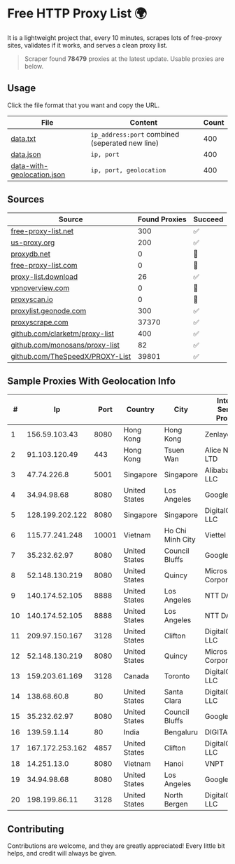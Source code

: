 
# Free HTTP Proxy List 🌍

It is a lightweight project that, every 10 minutes, scrapes lots of free-proxy sites, validates if it works, and serves a clean proxy list.


> Scraper found **78479** proxies at the latest update. Usable proxies are below.

## Usage

Click the file format that you want and copy the URL.


|File|Content|Count|
|----|-------|-----|
|[data.txt](https://raw.githubusercontent.com/themiralay/Proxy-List-World/master/data.txt)|`ip_address:port` combined (seperated new line)|400|
|[data.json](https://raw.githubusercontent.com/themiralay/Proxy-List-World/master/data.json)|`ip, port`|400|
|[data-with-geolocation.json](https://raw.githubusercontent.com/themiralay/Proxy-List-World/master/data-with-geolocation.json)|`ip, port, geolocation`|400|

## Sources

|Source|Found Proxies|Succeed|
|------|-------------|-------|
|[free-proxy-list.net](https://free-proxy-list.net)|300|✅|
|[us-proxy.org](https://www.us-proxy.org)|200|✅|
|[proxydb.net](http://proxydb.net)|0|🚫|
|[free-proxy-list.com](https://free-proxy-list.com/?page=&port=&type%5B%5D=http&type%5B%5D=https&up_time=0&search=Search)|0|🚫|
|[proxy-list.download](https://www.proxy-list.download/HTTP)|26|✅|
|[vpnoverview.com](https://vpnoverview.com/privacy/anonymous-browsing/free-proxy-servers)|0|🚫|
|[proxyscan.io](https://www.proxyscan.io)|0|🚫|
|[proxylist.geonode.com](https://proxylist.geonode.com/api/proxy-list?limit=300&page=1&sort_by=lastChecked&sort_type=desc&protocols=http,https)|300|✅|
|[proxyscrape.com](https://api.proxyscrape.com/v2/?request=displayproxies&protocol=http&timeout=10000&country=all&ssl=all&anonymity=all)|37370|✅|
|[github.com/clarketm/proxy-list](https://raw.githubusercontent.com/clarketm/proxy-list/master/proxy-list-raw.txt)|400|✅|
|[github.com/monosans/proxy-list](https://raw.githubusercontent.com/monosans/proxy-list/main/proxies/http.txt)|82|✅|
|[github.com/TheSpeedX/PROXY-List](https://raw.githubusercontent.com/TheSpeedX/PROXY-List/master/http.txt)|39801|✅|


## Sample Proxies With Geolocation Info

|#|Ip|Port|Country|City|Internet Service Provider|
|-|--|----|-------|----|-------------------------|
|1|156.59.103.43|8080|Hong Kong|Hong Kong|Zenlayer Inc|
|2|91.103.120.49|443|Hong Kong|Tsuen Wan|Alice Networks LTD|
|3|47.74.226.8|5001|Singapore|Singapore|Alibaba Cloud LLC|
|4|34.94.98.68|8080|United States|Los Angeles|Google LLC|
|5|128.199.202.122|8080|Singapore|Singapore|DigitalOcean, LLC|
|6|115.77.241.248|10001|Vietnam|Ho Chi Minh City|Viettel Group|
|7|35.232.62.97|8080|United States|Council Bluffs|Google LLC|
|8|52.148.130.219|8080|United States|Quincy|Microsoft Corporation|
|9|140.174.52.105|8888|United States|Los Angeles|NTT DATA|
|10|140.174.52.105|8888|United States|Los Angeles|NTT DATA|
|11|209.97.150.167|3128|United States|Clifton|DigitalOcean, LLC|
|12|52.148.130.219|8080|United States|Quincy|Microsoft Corporation|
|13|159.203.61.169|3128|Canada|Toronto|DigitalOcean, LLC|
|14|138.68.60.8|80|United States|Santa Clara|DigitalOcean, LLC|
|15|35.232.62.97|8080|United States|Council Bluffs|Google LLC|
|16|139.59.1.14|80|India|Bengaluru|DIGITALOCEAN|
|17|167.172.253.162|4857|United States|Clifton|DigitalOcean, LLC|
|18|14.251.13.0|8080|Vietnam|Hanoi|VNPT|
|19|34.94.98.68|8080|United States|Los Angeles|Google LLC|
|20|198.199.86.11|3128|United States|North Bergen|DigitalOcean, LLC|



## Contributing

Contributions are welcome, and they are greatly appreciated! Every
little bit helps, and credit will always be given.

